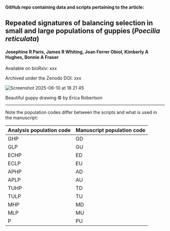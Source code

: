 #### GitHub repo containing data and scripts pertaining to the article:

## Repeated signatures of balancing selection in small and large populations of guppies (_Poecilia reticulata_)

#### Josephine R Paris, James R Whiting, Joan Ferrer Obiol, Kimberly A Hughes, Bonnie A Fraser

Available on bioRxiv: xxx

Archived under the Zenodo DOI: xxx

![Screenshot 2025-06-10 at 18 21 45](https://github.com/user-attachments/assets/4a97a914-83f1-4d98-8a2a-5b9523e75e8d)

Beautiful guppy drawing &copy; by Erica Robertson

----------------------------------------------------------

Note the population codes differ between the scripts and what is used in the manuscript:


| Analysis population code  | Manuscript population code |
| ------------- | ------------- |
| GHP  | GD  |
| GLP | GU  |
| ECHP  | ED  |
| ECLP  | EU  |
| APHP  | AD |
| APLP  | AU  |
| TUHP  | TD  |
| TULP  | TU  |
| MHP  | MD  |
| MLP  | MU  |
| P  | PU  |

